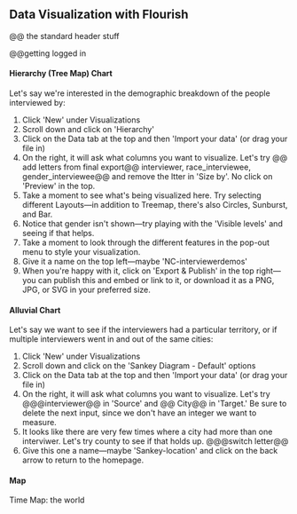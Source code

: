 ## Data Visualization with Flourish


@@ the standard header stuff

@@getting logged in


#### Hierarchy (Tree Map) Chart
Let's say we're interested in the demographic breakdown of the people interviewed by:

1. Click 'New' under Visualizations
2. Scroll down and click on 'Hierarchy'
3. Click on the Data tab at the top and then 'Import your data' (or drag your file in)
4. On the right, it will ask what columns you want to visualize. Let's try @@ add letters from final export@@  interviewer, race_interviewee, gender_interviewee@@ and remove the ltter in 'Size by'. No click on 'Preview' in the top.
5. Take a moment to see what's being visualized here. Try selecting different Layouts—in addition to Treemap, there's also Circles, Sunburst, and Bar.
6. Notice that gender isn't shown—try playing with the 'Visible levels' and seeing if that helps.
7. Take a moment to look through the different features in the pop-out menu to style your visualization.
7. Give it a name on the top left—maybe 'NC-interviewerdemos'
8. When you're happy with it, click on 'Export & Publish' in the top right—you can publish this and embed or link to it, or download it as a PNG, JPG, or SVG in your preferred size.

#### Alluvial Chart
Let's say we want to see if the interviewers had a particular territory, or if multiple interviewers went in and out of the same cities:

1. Click 'New' under Visualizations
2. Scroll down and click on the 'Sankey Diagram - Default' options
3. Click on the Data tab at the top and then 'Import your data' (or drag your file in)
4. On the right, it will ask what columns you want to visualize. Let's try @@@interviewer@@ in 'Source' and @@ City@@ in 'Target.' Be sure to delete the next input, since we don't have an integer we want to measure.
5. It looks like there are very few times where a city had more than one interviwer. Let's try county to see if that holds up. @@@switch letter@@
6. Give this one a name—maybe 'Sankey-location' and click on the back arrow to return to the homepage.

#### Map

Time Map: the world
